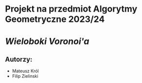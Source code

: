 # Projekt na przedmiot Algorytmy Geometryczne 2023/24

# *Wieloboki Voronoi'a*

## Autorzy:
- Mateusz Król
- Filip Zielinski